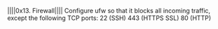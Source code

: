 ||||0x13. Firewall||||
Configure ufw so that it blocks all incoming traffic, except the following TCP ports:
22 (SSH)
443 (HTTPS SSL)
80 (HTTP)
